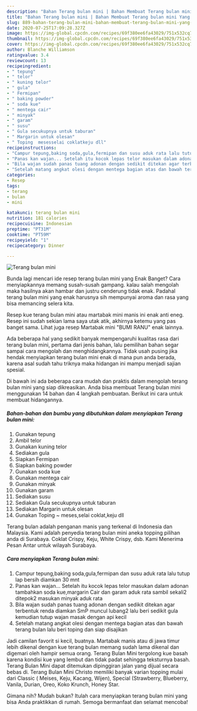 ```yaml
---
description: "Bahan Terang bulan mini | Bahan Membuat Terang bulan mini Yang Enak Dan Mudah"
title: "Bahan Terang bulan mini | Bahan Membuat Terang bulan mini Yang Enak Dan Mudah"
slug: 889-bahan-terang-bulan-mini-bahan-membuat-terang-bulan-mini-yang-enak-dan-mudah
date: 2020-07-25T17:09:28.327Z
image: https://img-global.cpcdn.com/recipes/69f380ee6fa43029/751x532cq70/terang-bulan-mini-foto-resep-utama.jpg
thumbnail: https://img-global.cpcdn.com/recipes/69f380ee6fa43029/751x532cq70/terang-bulan-mini-foto-resep-utama.jpg
cover: https://img-global.cpcdn.com/recipes/69f380ee6fa43029/751x532cq70/terang-bulan-mini-foto-resep-utama.jpg
author: Blanche Williamson
ratingvalue: 3.4
reviewcount: 13
recipeingredient:
- " tepung"
- " telor"
- " kuning telor"
- " gula"
- " Fermipan"
- " baking powder"
- " soda kue"
- " mentega cair"
- " minyak"
- " garam"
- " susu"
- " Gula secukupnya untuk taburan"
- " Margarin untuk olesan"
- " Toping  mesesselai coklatkeju dll"
recipeinstructions:
- "Campur tepung,baking soda,gula,fermipan dan susu aduk rata lalu tutup lap bersih diamkan 30 mnt"
- "Panas kan wajan... Setelah itu kocok lepas telor masukan dalam adonan tambahkan soda kue,margarin Cair dan garam aduk rata sambil sekali2 ditepok2 masukan minyak aduk rata"
- "Bila wajan sudah panas tuang adonan dengan sedikit ditekan agar terbentuk renda diamkan SmP muncul lubang2 lalu beri sedikit gula kemudian tutup wajan masak dengan api kecil"
- "Setelah matang angkat olesi dengan mentega bagian atas dan bawah terang bulan lalu beri toping dan siap disajikan"
categories:
- Resep
tags:
- terang
- bulan
- mini

katakunci: terang bulan mini 
nutrition: 181 calories
recipecuisine: Indonesian
preptime: "PT31M"
cooktime: "PT59M"
recipeyield: "1"
recipecategory: Dinner

---
```



![Terang bulan mini](https://img-global.cpcdn.com/recipes/69f380ee6fa43029/751x532cq70/terang-bulan-mini-foto-resep-utama.jpg)

Bunda lagi mencari ide resep terang bulan mini yang Enak Banget? Cara menyiapkannya memang susah-susah gampang. kalau salah mengolah maka hasilnya akan hambar dan justru cenderung tidak enak. Padahal terang bulan mini yang enak harusnya sih mempunyai aroma dan rasa yang bisa memancing selera kita.

Resep kue terang bulan mini atau martabak mini manis ini enak anti eneg. Resep ini sudah sekian lama saya utak atik, akhirnya ketemu yang pas banget sama. Lihat juga resep Martabak mini &#34;BUMI RANU&#34; enak lainnya.

Ada beberapa hal yang sedikit banyak mempengaruhi kualitas rasa dari terang bulan mini, pertama dari jenis bahan, lalu pemilihan bahan segar sampai cara mengolah dan menghidangkannya. Tidak usah pusing jika hendak menyiapkan terang bulan mini enak di mana pun anda berada, karena asal sudah tahu triknya maka hidangan ini mampu menjadi sajian spesial.


Di bawah ini ada beberapa cara mudah dan praktis dalam mengolah terang bulan mini yang siap dikreasikan. Anda bisa membuat Terang bulan mini menggunakan 14 bahan dan 4 langkah pembuatan. Berikut ini cara untuk membuat hidangannya.

<!--inarticleads1-->

##### Bahan-bahan dan bumbu yang dibutuhkan dalam menyiapkan Terang bulan mini:

1. Gunakan  tepung
1. Ambil  telor
1. Gunakan  kuning telor
1. Sediakan  gula
1. Siapkan  Fermipan
1. Siapkan  baking powder
1. Gunakan  soda kue
1. Gunakan  mentega cair
1. Gunakan  minyak
1. Gunakan  garam
1. Sediakan  susu
1. Sediakan  Gula secukupnya untuk taburan
1. Sediakan  Margarin untuk olesan
1. Gunakan  Toping ~ meses,selai coklat,keju dll


Terang bulan adalah penganan manis yang terkenal di Indonesia dan Malaysia. Kami adalah penyedia terang bulan mini aneka topping pilihan anda di Surabaya. Coklat Crispy, Keju, White Crispy, dsb. Kami Menerima Pesan Antar untuk wilayah Surabaya. 

<!--inarticleads2-->

##### Cara menyiapkan Terang bulan mini:

1. Campur tepung,baking soda,gula,fermipan dan susu aduk rata lalu tutup lap bersih diamkan 30 mnt
1. Panas kan wajan... Setelah itu kocok lepas telor masukan dalam adonan tambahkan soda kue,margarin Cair dan garam aduk rata sambil sekali2 ditepok2 masukan minyak aduk rata
1. Bila wajan sudah panas tuang adonan dengan sedikit ditekan agar terbentuk renda diamkan SmP muncul lubang2 lalu beri sedikit gula kemudian tutup wajan masak dengan api kecil
1. Setelah matang angkat olesi dengan mentega bagian atas dan bawah terang bulan lalu beri toping dan siap disajikan


Jadi camilan favorit si kecil, buatnya. Martabak manis atau di jawa timur lebih dikenal dengan kue terang bulan memang sudah lama dikenal dan digemari oleh hampir semua orang. Terang Bulan Mini tergolong kue basah karena kondisi kue yang lembut dan tidak padat sehingga teksturnya basah. Terang Bulan Mini dapat ditemukan dipinggiran jalan yang dijual secara bebas di. Terang Bulan Mini Christo memiliki banyak varian topping mulai dari Classic ( Meises, Keju, Kacang, Wijen), Special (Strawberry, Blueberry, Vanila, Durian, Oreo, Koko Krunch, Honey Star. 

Gimana nih? Mudah bukan? Itulah cara menyiapkan terang bulan mini yang bisa Anda praktikkan di rumah. Semoga bermanfaat dan selamat mencoba!
